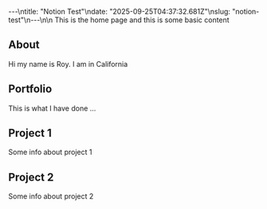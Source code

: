 ---\ntitle: "Notion Test"\ndate: "2025-09-25T04:37:32.681Z"\nslug: "notion-test"\n---\n\n
This is the home page and this is some basic content


## About

Hi my name is Roy. I am in California


## Portfolio

This is what I have done …


## Project 1

Some info about project 1


## Project 2

Some info about project 2

